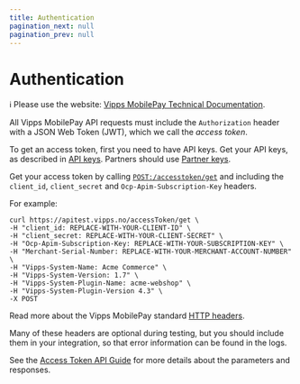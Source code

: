 ```yaml
---
title: Authentication
pagination_next: null
pagination_prev: null
---
```


# Authentication

<!-- START_COMMENT -->
ℹ️ Please use the website:
[Vipps MobilePay Technical Documentation](https://developer.vippsmobilepay.com/docs/).
<!-- END_COMMENT -->

All Vipps MobilePay API requests must include the `Authorization` header with
a JSON Web Token (JWT), which we call the *access token*.

To get an access token, first you need to have API keys. Get your API keys, as described in
[API keys](https://developer.vippsmobilepay.com/docs/knowledge-base/api-keys).
Partners should use
[Partner keys](https://developer.vippsmobilepay.com/docs/partner/partner-keys).

Get your access token by calling
[`POST:/accesstoken/get`](https://developer.vippsmobilepay.com/api/access-token#tag/Authorization-Service/operation/fetchAuthorizationTokenUsingPost)
and including the `client_id`, `client_secret` and `Ocp-Apim-Subscription-Key` headers.

For example:

```http
curl https://apitest.vipps.no/accessToken/get \
-H "client_id: REPLACE-WITH-YOUR-CLIENT-ID" \
-H "client_secret: REPLACE-WITH-YOUR-CLIENT-SECRET" \
-H "Ocp-Apim-Subscription-Key: REPLACE-WITH-YOUR-SUBSCRIPTION-KEY" \
-H "Merchant-Serial-Number: REPLACE-WITH-YOUR-MERCHANT-ACCOUNT-NUMBER" \
-H "Vipps-System-Name: Acme Commerce" \
-H "Vipps-System-Version: 1.7" \
-H "Vipps-System-Plugin-Name: acme-webshop" \
-H "Vipps-System-Plugin-Version 4.3" \
-X POST
```

Read more about the Vipps MobilePay standard [HTTP headers](http-headers.md).

Many of these headers are optional during testing, but you should include them in your integration, so that error information can be found in the logs.

See the [Access Token API Guide](https://developer.vippsmobilepay.com/docs/APIs/access-token-api) for more details about the parameters and responses.
